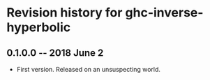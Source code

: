 # Revision history for ghc-inverse-hyperbolic

## 0.1.0.0  -- 2018 June 2

* First version. Released on an unsuspecting world.
